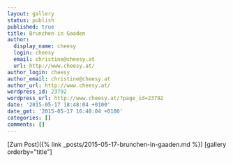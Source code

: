 ```yaml
---
layout: gallery
status: publish
published: true
title: Brunchen in Gaaden
author:
  display_name: cheesy
  login: cheesy
  email: christine@cheesy.at
  url: http://www.cheesy.at/
author_login: cheesy
author_email: christine@cheesy.at
author_url: http://www.cheesy.at/
wordpress_id: 23792
wordpress_url: http://www.cheesy.at/?page_id=23792
date: '2015-05-17 18:48:04 +0100'
date_gmt: '2015-05-17 16:48:04 +0100'
categories: []
comments: []
---
```


[Zum Post]({% link _posts/2015-05-17-brunchen-in-gaaden.md %})
[gallery orderby="title"]
